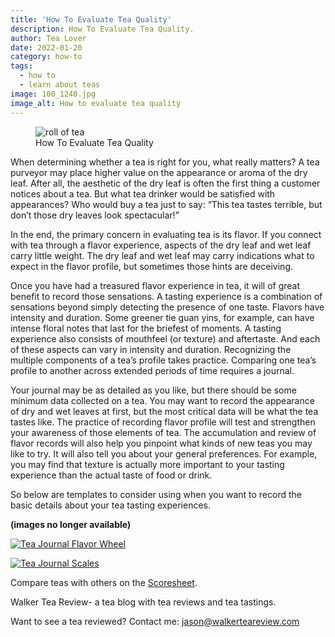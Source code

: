```yaml
---
title: 'How To Evaluate Tea Quality'
description: How To Evaluate Tea Quality.
author: Tea Lover
date: 2022-01-20
category: how-to
tags:
  - how to
  - learn about teas
image: 100_1240.jpg
image_alt: How to evaluate tea quality
---
```


<!-- image -->
<figure>
    <img class="rounded" src="/img/100_1240.jpg" alt="roll of tea">
    <figcaption>How To Evaluate Tea Quality</figcaption>
</figure>

When determining whether a tea is right for you, what really matters? A tea purveyor may place higher value on the appearance or aroma of the dry leaf. After all, the aesthetic of the dry leaf is often the first thing a customer notices about a tea. But what tea drinker would be satisfied with appearances? Who would buy a tea just to say: “This tea tastes terrible, but don’t those dry leaves look spectacular!”

In the end, the primary concern in evaluating tea is its flavor. If you connect with tea through a flavor experience, aspects of the dry leaf and wet leaf carry little weight. The dry leaf and wet leaf may carry indications what to expect in the flavor profile, but sometimes those hints are deceiving.

Once you have had a treasured flavor experience in tea, it will of great benefit to record those sensations. A tasting experience is a combination of sensations beyond simply detecting the presence of one taste. Flavors have intensity and duration. Some greener tie guan yins, for example, can have intense floral notes that last for the briefest of moments. A tasting experience also consists of mouthfeel (or texture) and aftertaste. And each of these aspects can vary in intensity and duration. Recognizing the multiple components of a tea’s profile takes practice. Comparing one tea’s profile to another across extended periods of time requires a journal.

Your journal may be as detailed as you like, but there should be some minimum data collected on a tea. You may want to record the appearance of dry and wet leaves at first, but the most critical data will be what the tea tastes like. The practice of recording flavor profile will test and strengthen your awareness of those elements of tea. The accumulation and review of flavor records will also help you pinpoint what kinds of new teas you may like to try. It will also tell you about your general preferences. For example, you may find that texture is actually more important to your tasting experience than the actual taste of food or drink.

So below are templates to consider using when you want to record the basic details about your tea tasting experiences.

**(images no longer available)**

[![Tea Journal Flavor Wheel](https://web.archive.org/web/20210119182918im_/http://walkerteareview.com//wp-content/uploads/2009/11/Tea-Journal-Flavor-Wheel-1024x812.jpg)](https://web.archive.org/web/20210119182918/http://walkerteareview.com//wp-content/uploads/2009/11/Tea-Journal-Flavor-Wheel.jpg)

[![Tea Journal Scales](https://web.archive.org/web/20210119182918im_/http://walkerteareview.com//wp-content/uploads/2009/11/Tea-Journal-Scales-723x1024.jpg)](https://web.archive.org/web/20210119182918/http://walkerteareview.com//wp-content/uploads/2009/11/Tea-Journal-Scales.jpg)

Compare teas with others on the [Scoresheet](https://web.archive.org/web/20210119182918/http://walkerteareview.com//?page_id=6).

Walker Tea Review- a tea blog with tea reviews and tea tastings.

Want to see a tea reviewed? Contact me: jason@walkerteareview.com
